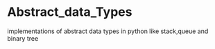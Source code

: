 # Abstract_data_Types
implementations of abstract data types in python like stack,queue and binary tree
